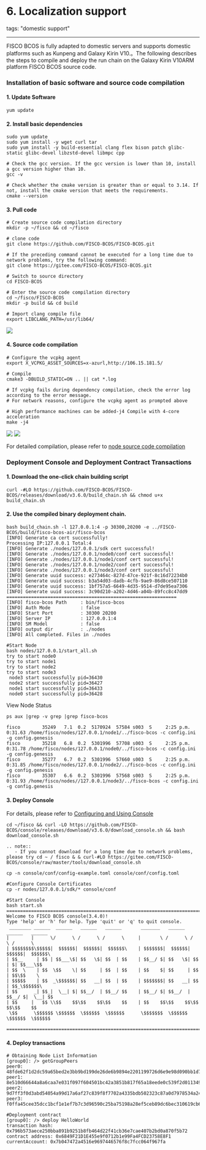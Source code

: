 # 6. Localization support
tags: "domestic support"

----
FISCO BCOS is fully adapted to domestic servers and supports domestic platforms such as Kunpeng and Galaxy Kirin V10.。The following describes the steps to compile and deploy the run chain on the Galaxy Kirin V10ARM platform FISCO BCOS source code.

### Installation of basic software and source code compilation
#### 1. Update Software
```shell
yum update
```
#### 2. Install basic dependencies
```shell
sudo yum update
sudo yum install -y wget curl tar 
sudo yum install -y build-essential clang flex bison patch glibc-static glibc-devel libzstd-devel libmpc cpp 

# Check the gcc version. If the gcc version is lower than 10, install a gcc version higher than 10.
gcc -v

# Check whether the cmake version is greater than or equal to 3.14. If not, install the cmake version that meets the requirements.
cmake --version
```
#### 3. Pull code
```shell
# Create source code compilation directory
mkdir -p ~/fisco && cd ~/fisco

# clone code
git clone https://github.com/FISCO-BCOS/FISCO-BCOS.git

# If the preceding command cannot be executed for a long time due to network problems, try the following command:
git clone https://gitee.com/FISCO-BCOS/FISCO-BCOS.git

# Switch to source directory
cd FISCO-BCOS

# Enter the source code compilation directory
cd ~/fisco/FISCO-BCOS
mkdir -p build && cd build

# Import clang compile file
export LIBCLANG_PATH=/usr/lib64/
```
![](../../images/tutorial/img.png)

#### 4. Source code compilation
```shell
# Configure the vcpkg agent
export X_VCPKG_ASSET_SOURCES=x-azurl,http://106.15.181.5/

# Compile
cmake3 -DBUILD_STATIC=ON .. || cat *.log

# If vcpkg fails during dependency compilation, check the error log according to the error message.
# For network reasons, configure the vcpkg agent as prompted above

# High performance machines can be added-j4 Compile with 4-core acceleration
make -j4
```
![](../../images/tutorial/img_2.png)
![](../../images/tutorial/img_1.png)

For detailed compilation, please refer to [node source code compilation](./compile_binary.md)
### Deployment Console and Deployment Contract Transactions

#### 1. Download the one-click chain building script
```shell
curl -#LO https://github.com/FISCO-BCOS/FISCO-BCOS/releases/download/v3.6.0/build_chain.sh && chmod u+x build_chain.sh
```

#### 2. Use the compiled binary deployment chain.
```shell
bash build_chain.sh -l 127.0.0.1:4 -p 30300,20200 -e ../FISCO-BCOS/build/fisco-bcos-air/fisco-bcos
[INFO] Generate ca cert successfully!
Processing IP:127.0.0.1 Total:4
[INFO] Generate ./nodes/127.0.0.1/sdk cert successful!
[INFO] Generate ./nodes/127.0.0.1/node0/conf cert successful!
[INFO] Generate ./nodes/127.0.0.1/node1/conf cert successful!
[INFO] Generate ./nodes/127.0.0.1/node2/conf cert successful!
[INFO] Generate ./nodes/127.0.0.1/node3/conf cert successful!
[INFO] Generate uuid success: e273464c-827d-47ce-921f-8c16d72234b0
[INFO] Generate uuid success: b3a54d03-dadb-4cfb-9ae9-86d8ce507110
[INFO] Generate uuid success: 1bf757a5-6649-4d35-9514-d7de95ea7306
[INFO] Generate uuid success: 3c90d210-a202-4d46-a04b-89fcc8c47dd9
==============================================================
[INFO] fisco-bcos Path     : bin/fisco-bcos
[INFO] Auth Mode           : false
[INFO] Start Port          : 30300 20200
[INFO] Server IP           : 127.0.0.1:4
[INFO] SM Model            : false
[INFO] output dir          : ./nodes
[INFO] All completed. Files in ./nodes

#Start Node
bash nodes/127.0.0.1/start_all.sh
try to start node0
try to start node1
try to start node2
try to start node3
 node3 start successfully pid=36430
 node2 start successfully pid=36427
 node1 start successfully pid=36433
 node0 start successfully pid=36428
```

View Node Status
```shell
ps aux |grep -v grep |grep fisco-bcos

fisco        35249   7.1  0.2  5170924  57584 s003  S     2:25 p.m. 0:31.63 /home/fisco/nodes/127.0.0.1/node1/../fisco-bcos -c config.ini -g config.genesis
fisco        35218   6.8  0.2  5301996  57708 s003  S     2:25 p.m. 0:31.78 /home/fisco/nodes/127.0.0.1/node0/../fisco-bcos -c config.ini -g config.genesis
fisco        35277   6.7  0.2  5301996  57660 s003  S     2:25 p.m. 0:31.85 /home/fisco/nodes/127.0.0.1/node2/../fisco-bcos -c config.ini -g config.genesis
fisco        35307   6.6  0.2  5301996  57568 s003  S     2:25 p.m. 0:31.93 /home/fisco/nodes//127.0.0.1/node3/../fisco-bcos -c config.ini -g config.genesis
```
#### 3. Deploy Console
For details, please refer to [Configuring and Using Console](../quick_start/air_installation.md)
```shell
cd ~/fisco && curl -LO https://github.com/FISCO-BCOS/console/releases/download/v3.6.0/download_console.sh && bash download_console.sh
```

```eval_rst
.. note::
   - If you cannot download for a long time due to network problems, please try cd ~ / fisco & & curl-#LO https://gitee.com/FISCO-BCOS/console/raw/master/tools/download_console.sh
```

```shell
cp -n console/conf/config-example.toml console/conf/config.toml

#Configure Console Certificates
cp -r nodes/127.0.0.1/sdk/* console/conf

#Start Console
bash start.sh
=============================================================================================
Welcome to FISCO BCOS console(3.4.0)!
Type 'help' or 'h' for help. Type 'quit' or 'q' to quit console.
 ________ ______  ______   ______   ______       _______   ______   ______   ______
|        |      \/      \ /      \ /      \     |       \ /      \ /      \ /      \
| $$$$$$$$\$$$$$|  $$$$$$|  $$$$$$|  $$$$$$\    | $$$$$$$|  $$$$$$|  $$$$$$|  $$$$$$\
| $$__     | $$ | $$___\$| $$   \$| $$  | $$    | $$__/ $| $$   \$| $$  | $| $$___\$$
| $$  \    | $$  \$$    \| $$     | $$  | $$    | $$    $| $$     | $$  | $$\$$    \
| $$$$$    | $$  _\$$$$$$| $$   __| $$  | $$    | $$$$$$$| $$   __| $$  | $$_\$$$$$$\
| $$      _| $$_|  \__| $| $$__/  | $$__/ $$    | $$__/ $| $$__/  | $$__/ $|  \__| $$
| $$     |   $$ \\$$    $$\$$    $$\$$    $$    | $$    $$\$$    $$\$$    $$\$$    $$
 \$$      \$$$$$$ \$$$$$$  \$$$$$$  \$$$$$$      \$$$$$$$  \$$$$$$  \$$$$$$  \$$$$$$

=============================================================================================
```

#### 4. Deploy transactions
```shell
# Obtaining Node List Information
[group0]: /> getGroupPeers
peer0: 48fde62f1d2dc59a65bed2e3bb9bd199de26de6b9894e2201199726d6e9e98d090bb1d7e22c931b412728a832ffacdd2727b34fc808f5a755af6bc623c44aba6
peer1: 8e510d66644a8a6caa7e031f097f604501bc42a3851b817f65a18eede0c539f2d011349d470da74cb84a3cf88dbd64a4cc18369fa09b17dac4eec9f65975ecc2
peer2: 9d7ff3f0d3abd54054a99d17a6af27c839f8f7702a4335bdb502323c87a0d7978534a2479cfedb614e1548a869efe038fc49da442b5770aa52c0cc793ca13602
peer3: f0ffa45cee35dcc1bcf1e1ef7b7c3d96590c25ba75198a28ef5ceb89dc6bec310619cb6850231018c8d5a5d698eaf1e5669118e17ea79379211bd332896aa56a

#Deployment contract
[group0]: /> deploy HelloWorld
transaction hash: 0x796b573aece250bba891b9251b8fb464d22f41cb36e7cae407b2bd0a870f5b72
contract address: 0x6849F21D1E455e9f0712b1e99Fa4FCD23758E8F1
currentAccount: 0x7b047472a4516e9697446576f8c7fcc064f967fa
```

